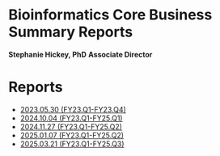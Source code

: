 # Bioinformatics Core Business Summary Reports
**Stephanie Hickey, PhD** 
**Associate Director**  

# Reports

- [2023.05.30 (FY23.Q1-FY23.Q4)](https://msubioinformaticscore.github.io/business_summaries/html/20230530_client_summary.html)
- [2024.10.04 (FY23.Q1-FY25.Q1)](https://msubioinformaticscore.github.io/business_summaries/html/20241004_summary.html)
- [2024.11.27 (FY23.Q1-FY25.Q2)](https://msubioinformaticscore.github.io/business_summaries/html/20241127_summary.html)
- [2025.01.07 (FY23.Q1-FY25.Q2)](https://msubioinformaticscore.github.io/business_summaries/html/20250107_summary.html)
- [2025.03.21 (FY23.Q1-FY25.Q3)](https://msubioinformaticscore.github.io/business_summaries/html/20250321_summary.html)
